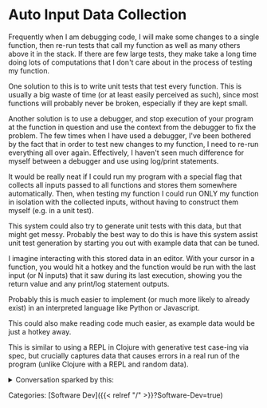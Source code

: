 # Auto Input Data Collection

Frequently when I am debugging code, I will make some changes to a single
function, then re-run tests that call my function as well as many others above
it in the stack. If there are few large tests, they make take a long time doing
lots of computations that I don't care about in the process of testing my
function.

One solution to this is to write unit tests that test every function. This is
usually a big waste of time (or at least easily perceived as such), since most
functions will probably never be broken, especially if they are kept small. 

Another solution is to use a debugger, and stop execution of your program at
the function in question and use the context from the debugger to fix the
problem. The few times when I have used a debugger, I've been bothered by the
fact that in order to test new changes to my function, I need to re-run
everything all over again. Effectively, I haven't seen much difference for
myself between a debugger and use using log/print statements.

It would be really neat if I could run my program with a special flag that
collects all inputs passed to all functions and stores them somewhere
automatically. Then, when testing my function I could run ONLY my function in
isolation with the collected inputs, without having to construct them myself
(e.g. in a unit test). 

This system could also try to generate unit tests with this data, but that
might get messy. Probably the best way to do this is have this system assist
unit test generation by starting you out with example data that can be tuned.

I imagine interacting with this stored data in an editor. With your cursor in a
function, you would hit a hotkey and the function would be run with the last
input (or N inputs) that it saw during its last execution, showing you the
return value and any print/log statement outputs.

Probably this is much easier to implement (or much more likely to already
exist) in an interpreted language like Python or Javascript.

This could also make reading code much easier, as example data would be just a
hotkey away.

This is similar to using a REPL in Clojure with generative test case-ing via
spec, but crucially captures data that causes errors in a real run of the
program (unlike Clojure with a REPL and random data).

<details>
<summary>
Conversation sparked by this:
</summary>

```
Tanner Young, Jan 19, 2022, 3:52 PM
> One solution to this is to write unit tests that test every function.
This is usually a big waste of time (or at least easily perceived as such),
since most functions will probably never be broken, especially if they are kept
small.

Spicy take on that one.

I think the problem you are running against is that you want to define your
code, then write your tests to verify it doesn't change (correctness regression
checking).
I'd assert this is the wrong way to approach testing behavior.
You should consider reading on
https://en.wikipedia.org/wiki/Behavior-driven_development (a off-shoot of TDD)
in which you write tests of API behavior before writing the code itself.
If you can change your code without failing your tests, then by definition it is
correct.

Kovas Palunas, Jan 19, 2022, 4:09 PM
i know 😛 I didn't feel like being more nuanced as I was getting this off my head. 

You're right that some form of TDD would solve this problem.
But if you are not doing TDD this would be nice.
I feel like the pros and cons of TDD are a big rabbit hole that might be fun to
discuss more (perhaps in the programming discussion group?).
I guess I'll just say that I have done a LOT more non-TDD programming than TDD
programming, but maybe that's just me

Tim Ford, Jan 19, 2022, 4:11 PM
I think Tanner's response only begs the question of which API you're testing.
At which level.
Are you doing BDD on the interfaces between large subsystems?
Only on your public API  (what which point your space of possible inputs/ouputs
is ~infinite)?
If you squint right, a unit test on a function is BDD applied to the interface
of that specific function.

Kovas Palunas, Jan 19, 2022, 4:11 PM, Edited
Also to clarify, if you are doing some kind of test driven development where you
have only high level public interface tests written first (maybe this is BDD?)
you would still be writing nested functions without tests

Andrew Stewart, Jan 19, 2022, 4:11 PM
I wouldn't say I do much BDD / TDD, but a lack of unit tests is a major code smell

+1 to what Tim said, depends a lot on which layer you're testing or not testing

Kovas Palunas, Jan 19, 2022, 4:12 PM
the inspiration for my idea was to smooth the code writing/reading process, NOT
to replace unit tests

just to be clear

Tim Ford, Jan 19, 2022, 4:13 PM
To Kovas's initial question...
I've thought about this very thing too Kovas.
I think you could implement such a thing very similarly to how we do image diff
testing with SCUBA.
Specifically, the tooling helps A LOT in the ergonomics of accepting desired
changes that might effect lots of "goldens", showing diffs between "goldens" and
variants, etc.

Kovas Palunas, Jan 19, 2022, 4:14 PM
isn't SCUBA just helping interpret test results at a very high level tho?
what if it takes 20+ seconds for your scuba test to run?

(i haven't used SCUBA, so maybe it's faster)

Tanner Young, Jan 19, 2022, 4:16 PM
I suppose my assertion is that if you have code which isn't tested then there is
literally no definition of correct except for the behavior as written, which
becomes also correct when changed in arbitrary ways.

If you are debugging something you are trying to figure out why it is not
correct, but you should have an assertion that it is indeed not correct before
you attempt to "fix" the code

Tim Ford, Jan 19, 2022, 4:16 PM
Actually my idea is different from yours.
Youre talking about saving off the inputs.
I was talking about saving off the outputs.

Take all the tests we do which EXPECT protos to have certain fields.
I've wondered...
what if we just dumped all the wanted protos to text format in a file...
and then saved that file as a golden, and used diff tools to see the difference?
The benefit is you avoid having to have written all those test cases.

Then add proto-level annotations in order to automatically ignore fields that
can change (e.g. timestamps)

Sorry to take it off track 😀

Tanner Young, Jan 19, 2022, 4:18 PM
Practically speaking though, I think you could look up auto-generated
parameterized unit tests to match the idea you've had

Tim Ford, Jan 19, 2022, 4:20 PM
yeah

Andrew Stewart, Jan 19, 2022, 4:21 PM
It's not a mechanism for capturing inputs, but stuff like
google3/testing/production_stub/public/testvalue.h does allow tests to inject
values in tests that might otherwise be difficult

Tanner Young, Jan 19, 2022, 4:22 PM
At my old company we would use a system of input generators which were called
"Arbitrary[x]" which would generate an arbitrary instance of X.
This is similar to proto generators I suppose, but slightly more nuanced in that
you could define what an arbitrary instance looks like and relationships between
data on it.
Then when you tested the interface, you would construct said arbitrary instance
of your inputs with constraints on specific things you cared about, and very
ergonomically write unit tests in a BDD fashion (with associated language)

See https://www.scalatest.org/user_guide/generator_driven_property_checks if you
are interested; I very much like that style of testing

and https://www.scala-exercises.org/scalacheck/arbitrary

Kovas Palunas, Jan 19, 2022, 4:26 PM
Here's a more concrete example of how I think this would be useful:

You're debugging a flaky error in a program that normally takes a while to run.  You could: 
(1) Run the program with a debugger/print statements multiple times to try to
triangulate what function is causing the error so you can reproduce the issue in
a unit test, then fix the function.
(2) With this idea, you run the program once, then run individual functions with
the saved input data until you find the problem, write your test, and fix it.

In case (2) there is less waiting and more interactive development

Tim Ford, Jan 19, 2022, 4:26 PM
@Tanner Young Would that be similar to adding lots of assert statements that
check that certain relationships between your data hold, and then feeding in
arbitrary data?

Tanner Young, Jan 19, 2022, 4:27 PM
@Tim Ford  in implementation no; it does not generate random data and then
verify assertions on it.
You instead write your own generator using more basic building blocks (like
other generators).

> You're debugging a flaky error in a program that normally takes a while to run.  You could: 

Just use the original flake error, no?

Kovas Palunas, Jan 19, 2022, 4:29 PM
but what if you're not sure which function is causing the error?

Tanner Young, Jan 19, 2022, 4:29 PM
I guess it depends, I was only thinking about test execution order as a source
of flake (which can be reproduced), doesn't work for thread locking errors

Tim Ford, Jan 19, 2022, 4:29 PM
@Kovas Palunas I guess I see what you're saying...
in practice, in such scenarios, I think I usually find a place where a test
should be but isn't.
or where a test is wrong or incomplete

Kovas Palunas, Jan 19, 2022, 4:29 PM
i agree, but finding the root cause has to be done before you can write the missing test

Tanner Young, Jan 19, 2022, 4:29 PM
This is especially difficult for classes of parallel execution errors..

Kovas Palunas, Jan 19, 2022, 4:29 PM
yep that's true

Tim Ford, Jan 19, 2022, 4:39 PM
yeah...
if you could replay all sources of input to the program (not individual
functions), then you could attach a debugger, set whatever breakpoints you might
want, and then replay.
In a past game development job we did something like that.
But with parallelism issues, the kernel's scheduling decisions are inputs, and
you have subtle timing issues too...
so yeah, it could not handle that kind of thing

I think that class of issue is better handled with something like TSan or Rust

static or dynamic data race detection/prevention

Tanner Young, Jan 19, 2022, 4:39 PM
> I think that class of issue is better handled with something like TSan or Rust

Now we're talking...

Andrew Stewart, Jan 19, 2022, 4:59 PM
Not explicitly related to the topic, but http://go/atomic-danger talks about some things that are difficult to test

David Poliakoff, Jan 20, 2022, 7:42 AM
Another use case for this was at my last job, we often couldn't share entire
sensitive codes or inputs externally, but could share security-reviewed
snippets.
So we would often write code that would wrap functions, typically at a library
boundary, and record inputs.
Then we would be able to relaunch functions with those given inputs.

 It turned out to be pretty expensive to do in practice.
 Personally I'm of an "if you can test it, do test it" mentality.
 There were also efforts in resilience, though, which could detect whether the
 same execution of a kernel/function could produce substantively different
 outputs, if you're looking for nondeterminism.
```
</details>

Categories: [Software Dev]({{< relref "/" >}}?Software-Dev=true)